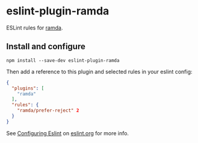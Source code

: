 # eslint-plugin-ramda

ESLint rules for [ramda](http://ramdajs.com).

## Install and configure

`npm install --save-dev eslint-plugin-ramda`

Then add a reference to this plugin and selected rules in your eslint config:

```json
{
  "plugins": [
    "ramda"
  ],
  "rules": {
    "ramda/prefer-reject" 2
  }
}
```

See [Configuring Eslint](http://eslint.org/docs/user-guide/configuring) on [eslint.org](http://eslint.org) for more info.
